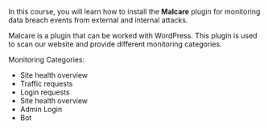 In this course, you will learn how to install the **Malcare** plugin for monitoring data breach events from external and internal attacks.

Malcare is a plugin that can be worked with WordPress. This plugin is used to scan our website and provide different monitoring categories.

Monitoring Categories:
<ul>
    <li>Site health overview</li>
    <li>Traffic requests</li>
    <li>Login requests</li>
    <li>Site health overview</li>
    <li>Admin Login</li>
    <li>Bot</li>
</ul>